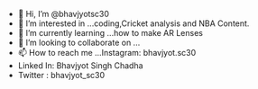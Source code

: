 - 👋 Hi, I’m @bhavjyotsc30
- 👀 I’m interested in ...coding,Cricket analysis and NBA Content.
- 🌱 I’m currently learning ...how to make AR Lenses
- 💞️ I’m looking to collaborate on ...
- 📫 How to reach me ...Instagram: bhavjyot.sc30
- Linked In: Bhavjyot Singh Chadha
- Twitter : bhavjyot_sc30

<!---
bhavjyotsc30/bhavjyotsc30 is a ✨ special ✨ repository because its `README.md` (this file) appears on your GitHub profile.
You can click the Preview link to take a look at your changes.
--->
